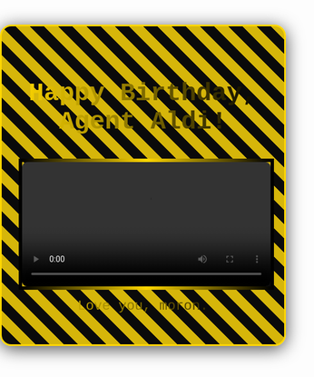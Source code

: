 <!DOCTYPE html>
<html lang="en">
<head>
    <meta charset="UTF-8">
    <meta name="viewport" content="width=device-width, initial-scale=1.0">
    <title>Happy Birthday Video</title>
    <style>
        body {
            font-family: 'Courier New', monospace, sans-serif;
            margin: 0;
            padding: 0;
            background: radial-gradient(circle, rgba(0, 0, 0, 1) 0%, rgba(0, 0, 0, 0.85) 50%, rgba(0, 0, 0, 0.7) 100%);
            background-size: cover;
            display: flex;
            justify-content: center;
            align-items: center;
            height: 100vh;
            color: #ffd700; /* Gold */
            text-align: center;
            background-image: url('https://www.transparenttextures.com/patterns/black-marble.png'); /* Add a marble texture */
        }
        .container {
            background: rgba(0, 0, 0, 0.8);
            padding: 30px;
            border-radius: 20px;
            box-shadow: 0 5px 30px rgba(0, 0, 0, 0.7);
            border: 3px solid gold;
            background-image: linear-gradient(45deg, rgba(0, 0, 0, 0.8) 25%, rgba(255, 215, 0, 0.8) 25%, rgba(255, 215, 0, 0.8) 50%, rgba(0, 0, 0, 0.8) 50%, rgba(0, 0, 0, 0.8) 75%, rgba(255, 215, 0, 0.8) 75%, rgba(255, 215, 0, 0.8) 100%);
            background-size: 50px 50px;
        }
        video {
            width: 100%;
            max-width: 600px;
            border: 6px solid;
            border-image-source: linear-gradient(to right, #000, #ffd700, #000);
            border-image-slice: 1;
            border-radius: 15px;
            margin-top: 20px;
        }
        h1, p {
            font-size: 2rem;
            text-align: center;
            background: linear-gradient(to right, #ffd700, #000);
            -webkit-background-clip: text;
            -webkit-text-fill-color: transparent;
            animation: sparkle 3s infinite;
        }
        h1 {
            font-size: 2.8rem;
            margin-bottom: 20px;
        }
        p {
            font-size: 1.5rem;
            margin-top: 15px;
        }
        @keyframes sparkle {
            0%, 100% {
                background-position: 0 0;
            }
            50% {
                background-position: 200% 0;
            }
        }
    </style>
</head>
<body>
    <div class="container">
        <h1>Happy Birthday, Agent Aldi!</h1>
        <video controls>
            <source src="https://drive.google.com/file/d/1EFo8L_b6UwKNu75XeOUTO6AVuz9PhuFi/view
" type="video/MOV">
            <source src="https://drive.google.com/file/d/1EFo8L_b6UwKNu75XeOUTO6AVuz9PhuFi/view
" type="video/webm">
            Your browser does not support the video tag.
        </video>
        <p>Love you, moron.</p>
    </div>
</body>
</html>

